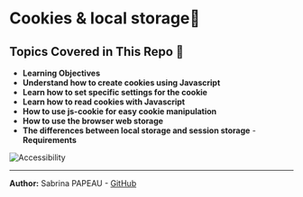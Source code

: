 # Cookies & local storage📌

## Topics Covered in This Repo 🚀
- **Learning Objectives**
- **Understand how to create cookies using Javascript**
- **Learn how to set specific settings for the cookie**
- **Learn how to read cookies with Javascript**
- **How to use js-cookie for easy cookie manipulation**
- **How to use the browser web storage**
- **The differences between local storage and session storage**
 -**Requirements**

![Accessibility](https://zupimages.net/up/24/23/nwuk.png)


---

**Author:** Sabrina PAPEAU - [GitHub](https://github.com/Holbiwan)